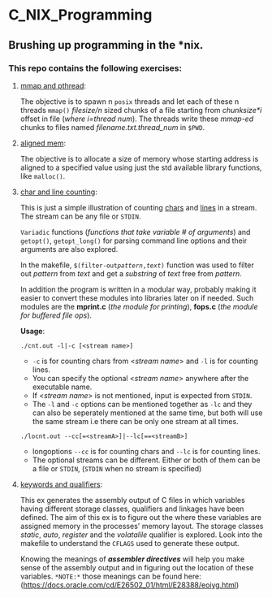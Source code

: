 # C_NIX_Programming
## Brushing up programming in the *nix.

### This repo contains the following exercises:

1. [mmap and pthread](mmap_pthreads/mmaptrial.c):

	The objective is to spawn n ```posix``` threads and let each of these n threads
	```mmap()``` _filesize/n_ sized chunks of a file starting from _chunksize*i_
	offset in file (_where i=thread num_).
	The threads write these _mmap-ed_ chunks to files named _filename.txt.thread_num_
	in ```$PWD```.

2. [aligned mem](aligned_malloc/alignedmalloc.c):

	The objective is to allocate a size of memory whose starting address is aligned
	to a specified value using just the std available library functions, like ```malloc()```.

3. [char and line counting](counting):

	This is just a simple illustration of counting [chars](counting/cnt.c) and 
	[lines](couting/locnt.c) in a stream. The stream can be any file or ```STDIN```. 

	```Variadic``` functions (_functions that take variable # of arguments_) and 
	```getopt()```, ```getopt_long()``` for parsing command line options and their
	arguments are also explored.

	In the makefile, `$(filter-out`*`pattern`*`,`*`text`*`)` function was used to 
	filter out _pattern_ from _text_ and get a _substring_ of _text_ free from 
	_pattern_.

	In addition the program is written in a modular way, probably making it easier 
	to convert these modules into libraries later on if needed. Such modules 
	are the **mprint.c** (_the module for printing_), **fops.c** (_the module for buffered file ops_).

	**Usage**:

	```./cnt.out -l|-c [<stream name>]```

	- ```-c``` is for counting chars from <_stream name_> and ```-l``` is for counting lines.  
	- You can specify the optional <_stream name_> anywhere after the executable name.
	- If <_stream name_> is not mentioned, input is expected from ```STDIN```.
	- The ```-l``` and ```-c``` options can be mentioned together as ```-lc``` and they can also 
	  be seperately mentioned at the same time, but both will use the same stream i.e there can be
	  only one stream at all times.

	```./locnt.out --cc[=<streamA>]|--lc[==<streamB>]```

	- longoptions ```--cc``` is for counting chars and ```--lc``` is for counting lines.  
	- The optional streams can be different. Either or both of them can be a file or ```STDIN```,
	  (```STDIN``` when no stream is specified)

4. [keywords and qualifiers](keywords):

	This ex generates the assembly output of C files in which variables having different 
	storage classes, qualifiers and linkages have been defined. The aim of this ex is to 
	figure out the where these variables are assigned memory in the processes' memory layout. 
	The storage classes *static*, *auto*, *register* and the *volatalile* qualifier is explored. 
	Look into the makefile to understand the `CFLAGS`  used to generate these output.

	Knowing the meanings of __*assembler directives*__ will help you make sense of the assembly output
	and in figuring out the location of these variables.
	``*NOTE:*`` those meanings can be found here: (https://docs.oracle.com/cd/E26502_01/html/E28388/eoiyg.html)


